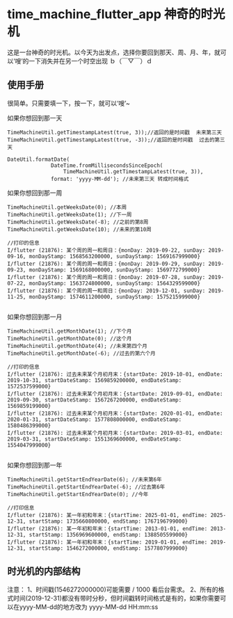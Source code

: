 <!--
 * @Description: 
 * @Author: Nathan暗黑时代
 * @Date: 2019-09-17 13:55:45
 -->
# time_machine_flutter_app 神奇的时光机

这是一台神奇的时光机。以今天为出发点，选择你要回到那天、周、月、年，就可以‘嗖’的一下消失并在另一个时空出现  ｂ（￣▽￣）ｄ

## 使用手册

很简单。只需要填一下，按一下，就可以‘嗖’~

如果你想回到那一天
```
TimeMachineUtil.getTimestampLatest(true, 3));//返回的是时间戳  未来第三天
TimeMachineUtil.getTimestampLatest(true, -3));//返回的是时间戳  过去的第三天

DateUtil.formatDate(
              DateTime.fromMillisecondsSinceEpoch(
                  TimeMachineUtil.getTimestampLatest(true, 3)),
              format: 'yyyy-MM-dd'); //未来第三天 转成时间格式
```

如果你想回到那一周
```
TimeMachineUtil.getWeeksDate(0); //本周
TimeMachineUtil.getWeeksDate(1); //下一周
TimeMachineUtil.getWeeksDate(-8); //之前的第8周
TimeMachineUtil.getWeeksDate(10); //未来的第10周

//打印的信息
I/flutter (21876): 某个周的周一和周日：{monDay: 2019-09-22, sunDay: 2019-09-16, monDayStamp: 1568563200000, sunDayStamp: 1569167999000}
I/flutter (21876): 某个周的周一和周日：{monDay: 2019-09-29, sunDay: 2019-09-23, monDayStamp: 1569168000000, sunDayStamp: 1569772799000}
I/flutter (21876): 某个周的周一和周日：{monDay: 2019-07-28, sunDay: 2019-07-22, monDayStamp: 1563724800000, sunDayStamp: 1564329599000}
I/flutter (21876): 某个周的周一和周日：{monDay: 2019-12-01, sunDay: 2019-11-25, monDayStamp: 1574611200000, sunDayStamp: 1575215999000}


```

如果你想回到那一月
```
TimeMachineUtil.getMonthDate(1); //下个月
TimeMachineUtil.getMonthDate(0); //这个月
TimeMachineUtil.getMonthDate(4); //未来第四个月
TimeMachineUtil.getMonthDate(-6); //过去的第六个月

//打印的信息
I/flutter (21876): 过去未来某个月初月末：{startDate: 2019-10-01, endDate: 2019-10-31, startDateStamp: 1569859200000, endDateStamp: 1572537599000}
I/flutter (21876): 过去未来某个月初月末：{startDate: 2019-09-01, endDate: 2019-09-30, startDateStamp: 1567267200000, endDateStamp: 1569859199000}
I/flutter (21876): 过去未来某个月初月末：{startDate: 2020-01-01, endDate: 2020-01-31, startDateStamp: 1577808000000, endDateStamp: 1580486399000}
I/flutter (21876): 过去未来某个月初月末：{startDate: 2019-03-01, endDate: 2019-03-31, startDateStamp: 1551369600000, endDateStamp: 1554047999000}


```

如果你想回到那一年
```
TimeMachineUtil.getStartEndYearDate(6); //未来第6年
TimeMachineUtil.getStartEndYearDate(-6); //过去第6年
TimeMachineUtil.getStartEndYearDate(0); //今年

//打印信息
I/flutter (21876): 某一年初和年末：{startTime: 2025-01-01, endTime: 2025-12-31, startStamp: 1735660800000, endStamp: 1767196799000}
I/flutter (21876): 某一年初和年末：{startTime: 2013-01-01, endTime: 2013-12-31, startStamp: 1356969600000, endStamp: 1388505599000}
I/flutter (21876): 某一年初和年末：{startTime: 2019-01-01, endTime: 2019-12-31, startStamp: 1546272000000, endStamp: 1577807999000}

```


## 时光机的内部结构

注意：
    1、时间戳(1546272000000)可能需要 / 1000 看后台需求。
    2、所有的格式时间(2019-12-31)都没有带时分秒，但时间戳转时间格式是有的，如果你需要可以在yyyy-MM-dd的地方改为 yyyy-MM-dd HH:mm:ss

    




